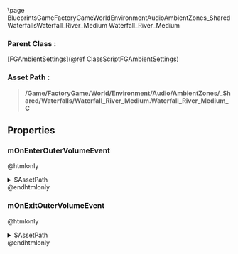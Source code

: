 \page BlueprintsGameFactoryGameWorldEnvironmentAudioAmbientZones_SharedWaterfallsWaterfall_River_Medium Waterfall_River_Medium
### Parent Class :
[FGAmbientSettings](@ref ClassScriptFGAmbientSettings)
### Asset Path :
<b><blockquote>/Game/FactoryGame/World/Environment/Audio/AmbientZones/_Shared/Waterfalls/Waterfall_River_Medium.Waterfall_River_Medium_C</blockquote></b>
## Properties

### mOnEnterOuterVolumeEvent
@htmlonly
<details>
 <summary>$AssetPath</summary>
<b><a href="_blueprints_game_factory_game_world_environment_audio_ambient_zones__shared_waterfalls_play__w__water__waterfall__pouring.html"><blockquote>Play_W_Water_Waterfall_Pouring</blockquote></a></b>
</details>
@endhtmlonly

### mOnExitOuterVolumeEvent
@htmlonly
<details>
 <summary>$AssetPath</summary>
<b><a href="_blueprints_game_factory_game_world_environment_audio_ambient_zones__shared_waterfalls_stop__w__water__waterfall__pouring.html"><blockquote>Stop_W_Water_Waterfall_Pouring</blockquote></a></b>
</details>
@endhtmlonly

